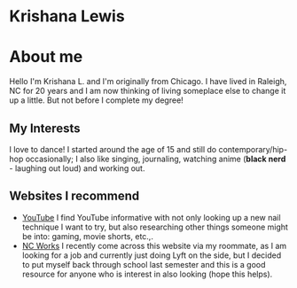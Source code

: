 # Krishana Lewis

# About me
Hello I'm Krishana L. and I'm originally from Chicago.
I have lived in Raleigh, NC for 20 years and I am now thinking of living someplace else to change it up a little.
But not before I complete my degree!

## My Interests
I love to dance! I started around the age of 15 and still do contemporary/hip-hop occasionally; I also like singing,
journaling, watching anime (**black nerd** - laughing out loud) and working out.
## Websites I recommend
- [YouTube](https://www.youtube.com) I find YouTube informative with not only looking up a new nail technique I want to try,
  but also researching other things someone might be into: gaming, movie shorts, etc.,.
- [NC Works](https://www.ncworks.gov) I recently come across this website via my roommate, as I am looking for a job and currently
  just doing Lyft on the side, but I decided to put myself back through school last semester and this is a good resource for anyone who is interest
  in also looking (hope this helps). 
